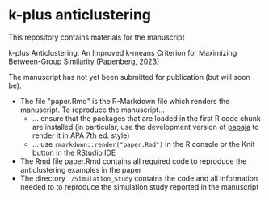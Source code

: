 # k-plus anticlustering

This repository contains materials for the manuscript

k-plus Anticlustering: An Improved k-means Criterion for Maximizing Between-Group Similarity (Papenberg, 2023)

The manuscript has not yet been submitted for publication (but will soon be).

- The file "paper.Rmd" is the R-Markdown file which renders the manuscript. To reproduce the manuscript...
  * ... ensure that the packages that are loaded in the first R code chunk are installed (in particular, use the development version of [papaja](https://github.com/crsh/papaja) to render it in APA 7th ed. style)
  * ... use `rmarkdown::render("paper.Rmd")` in the R console or the Knit button in the RStudio IDE
- The Rmd file paper.Rmd contains all required code to reproduce the anticlustering examples in the paper
- The directory `./Simulation_Study` contains the code and all information needed to to reproduce the simulation study reported in the manuscript
